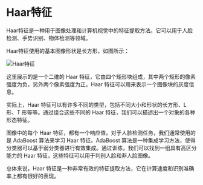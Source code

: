 # Haar特征
Haar特征是一种用于图像处理和计算机视觉中的特征提取方法。它可以用于人脸检测、手势识别、物体检测等领域。

Haar特征使用的基本图像形状是长方形，如图所示：

![Haar特征](https://cdn.luogu.com.cn/upload/image_hosting/udmrabek.png)

这里展示的是一个二维的 Haar 特征，它由四个矩形块组成，其中两个矩形的像素强度为负，另外两个像素强度为正。Haar 特征可以用来表示一个图像块的灰度信息。

实际上，Haar 特征可以有许多不同的类型，包括不同大小和形状的长方形、L 形、T 形等等。通过组合这些不同的 Haar 特征，我们可以描述出一个对象的各种形态特征。

图像中的每个 Haar 特征，都有一个响应值。对于人脸检测任务，我们通常使用的是 AdaBoost 算法来学习 Haar 特征。AdaBoost 算法是一种集成学习方法，使得分类器可以基于弱分类器进行有效集成。通过训练，我们可以找到一组具有高区分能力的 Haar 特征，这些特征可以用于判别人脸和非人脸图像。

总体来说，Haar 特征是一种非常有效的特征提取方法，它在计算速度和识别准确率上都有很好的表现。